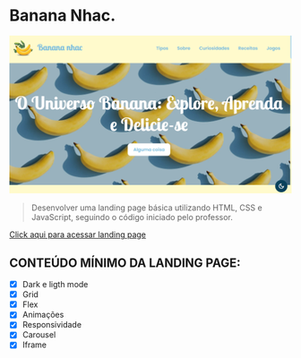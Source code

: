 # Banana Nhac.

![preview](./assets/images/apresentation.png)

> Desenvolver uma landing page básica utilizando HTML, CSS e JavaScript, seguindo o código iniciado pelo professor.

[Click aqui para acessar landing page](https://samilisbrito.github.io/banana_nhac/)

## CONTEÚDO MÍNIMO DA LANDING PAGE:

- [x] Dark e ligth mode
- [x] Grid
- [x] Flex
- [x] Animações
- [x] Responsividade
- [x] Carousel
- [x] Iframe
